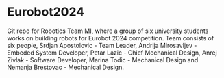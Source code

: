 # Eurobot2024
Git repo for Robotics Team MI, where a group of six university students works on building robots for Eurobot 2024 competition.
Team consists of six people, Srdjan Apostolovic - Team Leader, Andrija Mirosavljev - Embeded System Developer, Petar Lazic - Chief Mechanical Design, Anrej Zivlak - Software Developer, Marina Todic - Mechanical Design and Nemanja Brestovac - Mechanical Design.
